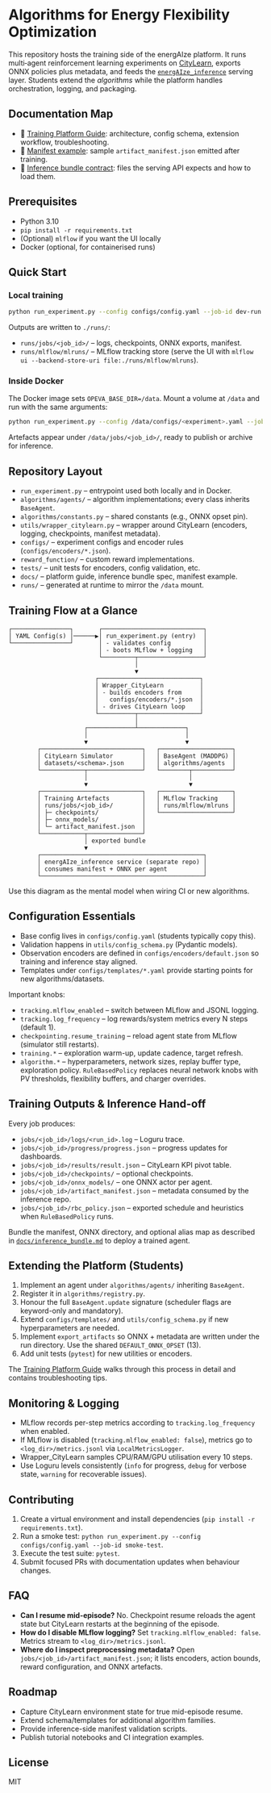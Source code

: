 # Algorithms for Energy Flexibility Optimization

This repository hosts the training side of the energAIze platform. It runs
multi‑agent reinforcement learning experiments on
[CityLearn](https://github.com/intelligent-environments-lab/CityLearn), exports
ONNX policies plus metadata, and feeds the
[`energAIze_inference`](https://github.com/your-org/energAIze_inference) serving
layer. Students extend the *algorithms* while the platform handles
orchestration, logging, and packaging.

## Documentation Map

- 📘 [Training Platform Guide](docs/platform_guide.md): architecture, config
  schema, extension workflow, troubleshooting.
- 📄 [Manifest example](docs/examples/manifest_example.json): sample
  `artifact_manifest.json` emitted after training.
- 🔌 [Inference bundle contract](docs/inference_bundle.md): files the serving API
  expects and how to load them.

## Prerequisites

- Python 3.10
- `pip install -r requirements.txt`
- (Optional) `mlflow` if you want the UI locally
- Docker (optional, for containerised runs)

## Quick Start

### Local training

```bash
python run_experiment.py --config configs/config.yaml --job-id dev-run
```

Outputs are written to `./runs/`:

- `runs/jobs/<job_id>/` – logs, checkpoints, ONNX exports, manifest.
- `runs/mlflow/mlruns/` – MLflow tracking store (serve the UI with
  `mlflow ui --backend-store-uri file:./runs/mlflow/mlruns`).

### Inside Docker

The Docker image sets `OPEVA_BASE_DIR=/data`. Mount a volume at `/data` and run
with the same arguments:

```bash
python run_experiment.py --config /data/configs/<experiment>.yaml --job-id <job_id>
```

Artefacts appear under `/data/jobs/<job_id>/`, ready to publish or archive for
inference.

## Repository Layout

- `run_experiment.py` – entrypoint used both locally and in Docker.
- `algorithms/agents/` – algorithm implementations; every class inherits
  `BaseAgent`.
- `algorithms/constants.py` – shared constants (e.g., ONNX opset pin).
- `utils/wrapper_citylearn.py` – wrapper around CityLearn (encoders, logging,
  checkpoints, manifest metadata).
- `configs/` – experiment configs and encoder rules (`configs/encoders/*.json`).
- `reward_function/` – custom reward implementations.
- `tests/` – unit tests for encoders, config validation, etc.
- `docs/` – platform guide, inference bundle spec, manifest example.
- `runs/` – generated at runtime to mirror the `/data` mount.

## Training Flow at a Glance

```
┌────────────────┐       ┌────────────────────────────┐
│ YAML Config(s) │──────▶│ run_experiment.py (entry)  │
└────────────────┘       │ - validates config         │
                         │ - boots MLflow + logging   │
                         └─────────┬──────────────────┘
                                   │
                                   ▼
                        ┌────────────────────────────┐
                        │ Wrapper_CityLearn          │
                        │ - builds encoders from     │
                        │   configs/encoders/*.json  │
                        │ - drives CityLearn loop    │
                        └──────────┬─────────────────┘
                                   │
                     ┌─────────────┴─────────────┐
                     │                           │
                     ▼                           ▼
        ┌────────────────────────────┐   ┌────────────────────┐
        │ CityLearn Simulator        │   │ BaseAgent (MADDPG) │
        │ datasets/<schema>.json     │   │ algorithms/agents  │
        └────────────┬───────────────┘   └────────┬───────────┘
                     │                            │
                     ▼                            ▼
        ┌────────────────────────────┐   ┌────────────────────┐
        │ Training Artefacts         │   │ MLflow Tracking    │
        │ runs/jobs/<job_id>/        │   │ runs/mlflow/mlruns │
        │ ├─ checkpoints/            │   └────────────────────┘
        │ ├─ onnx_models/            │
        │ └─ artifact_manifest.json  │
        └────────────┬───────────────┘
                     │ exported bundle
                     ▼
        ┌─────────────────────────────────────────────┐
        │ energAIze_inference service (separate repo) │
        │ consumes manifest + ONNX per agent          │
        └─────────────────────────────────────────────┘
```

Use this diagram as the mental model when wiring CI or new algorithms.

## Configuration Essentials

- Base config lives in `configs/config.yaml` (students typically copy this).
- Validation happens in `utils/config_schema.py` (Pydantic models).
- Observation encoders are defined in `configs/encoders/default.json` so training
  and inference stay aligned.
- Templates under `configs/templates/*.yaml` provide starting points for new
  algorithms/datasets.

Important knobs:

- `tracking.mlflow_enabled` – switch between MLflow and JSONL logging.
- `tracking.log_frequency` – log rewards/system metrics every N steps (default 1).
- `checkpointing.resume_training` – reload agent state from MLflow (simulator
  still restarts).
- `training.*` – exploration warm-up, update cadence, target refresh.
- `algorithm.*` – hyperparameters, network sizes, replay buffer type, exploration
  policy. `RuleBasedPolicy` replaces neural network knobs with PV thresholds,
  flexibility buffers, and charger overrides.

## Training Outputs & Inference Hand-off

Every job produces:

- `jobs/<job_id>/logs/<run_id>.log` – Loguru trace.
- `jobs/<job_id>/progress/progress.json` – progress updates for dashboards.
- `jobs/<job_id>/results/result.json` – CityLearn KPI pivot table.
- `jobs/<job_id>/checkpoints/` – optional checkpoints.
- `jobs/<job_id>/onnx_models/` – one ONNX actor per agent.
- `jobs/<job_id>/artifact_manifest.json` – metadata consumed by the inference
  repo.
- `jobs/<job_id>/rbc_policy.json` – exported schedule and heuristics when
  `RuleBasedPolicy` runs.

Bundle the manifest, ONNX directory, and optional alias map as described in
[`docs/inference_bundle.md`](docs/inference_bundle.md) to deploy a trained agent.

## Extending the Platform (Students)

1. Implement an agent under `algorithms/agents/` inheriting `BaseAgent`.
2. Register it in `algorithms/registry.py`.
3. Honour the full `BaseAgent.update` signature (scheduler flags are
   keyword-only and mandatory).
4. Extend `configs/templates/` and `utils/config_schema.py` if new
   hyperparameters are needed.
5. Implement `export_artifacts` so ONNX + metadata are written under the run
   directory. Use the shared `DEFAULT_ONNX_OPSET` (13).
6. Add unit tests (`pytest`) for new utilities or encoders.

The [Training Platform Guide](docs/platform_guide.md) walks through this process
in detail and contains troubleshooting tips.

## Monitoring & Logging

- MLflow records per-step metrics according to `tracking.log_frequency` when enabled.
- If MLflow is disabled (`tracking.mlflow_enabled: false`), metrics go to
  `<log_dir>/metrics.jsonl` via `LocalMetricsLogger`.
- Wrapper_CityLearn samples CPU/RAM/GPU utilisation every 10 steps.
- Use Loguru levels consistently (`info` for progress, `debug` for verbose state,
  `warning` for recoverable issues).

## Contributing

1. Create a virtual environment and install dependencies (`pip install -r requirements.txt`).
2. Run a smoke test: `python run_experiment.py --config configs/config.yaml --job-id smoke-test`.
3. Execute the test suite: `pytest`.
4. Submit focused PRs with documentation updates when behaviour changes.

## FAQ

- **Can I resume mid-episode?** No. Checkpoint resume reloads the agent state but
  CityLearn restarts at the beginning of the episode.
- **How do I disable MLflow logging?** Set `tracking.mlflow_enabled: false`.
  Metrics stream to `<log_dir>/metrics.jsonl`.
- **Where do I inspect preprocessing metadata?** Open
  `jobs/<job_id>/artifact_manifest.json`; it lists encoders, action bounds,
  reward configuration, and ONNX artefacts.

## Roadmap

- Capture CityLearn environment state for true mid-episode resume.
- Extend schema/templates for additional algorithm families.
- Provide inference-side manifest validation scripts.
- Publish tutorial notebooks and CI integration examples.

## License

MIT

